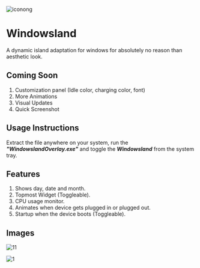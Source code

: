 
![iconong](https://github.com/user-attachments/assets/df867556-da58-4b5e-af2b-c93c9aa2bcd8)

# Windowsland
A dynamic island adaptation for windows for absolutely no reason than aesthetic look.

## Coming Soon
1. Customization panel (Idle color, charging color, font)
2. More Animations
3. Visual Updates
4. Quick Screenshot

## Usage Instructions
Extract the file anywhere on your system, run the ***"WindowslandOverlay.exe"*** and toggle the ***Windowsland*** from the system tray.

## Features
1. Shows day, date and month.
2. Topmost Widget (Toggleable).
3. CPU usage monitor.
4. Animates when device gets plugged in or plugged out.
5. Startup when the device boots (Toggleable).

## Images
![11](https://github.com/user-attachments/assets/c1ddf73f-ea6c-4caa-9994-4dd83b754f7f)

![1](https://github.com/user-attachments/assets/dfe172c1-abe4-4c4a-84d7-99d24fd3f322)
